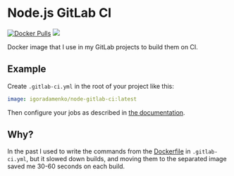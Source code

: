# Node.js GitLab CI

[![Docker Pulls](https://img.shields.io/docker/pulls/igoradamenko/node-gitlab-ci.svg)](https://hub.docker.com/r/igoradamenko/node-gitlab-ci/)
[![](https://images.microbadger.com/badges/image/igoradamenko/node-gitlab-ci.svg)](https://microbadger.com/images/igoradamenko/node-gitlab-ci) 

Docker image that I use in my GitLab projects to build them on CI.

## Example

Create `.gitlab-ci.yml` in the root of your project like this:

```yaml
image: igoradamenko/node-gitlab-ci:latest
```

Then configure your jobs as described in [the documentation](https://docs.gitlab.com/ee/ci/yaml/).

## Why?

In the past I used to write the commands from the [Dockerfile](Dockerfile) in `.gitlab-ci.yml`,
but it slowed down builds, and moving them to the separated image saved me 30-60 seconds on each build.
